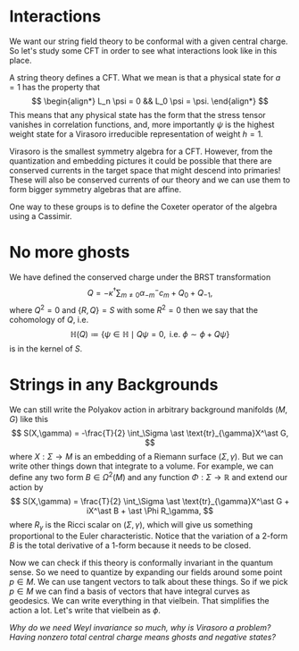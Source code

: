 # Interactions

We want our string field theory to be conformal with a given central charge. So let's study some CFT in order to see what interactions look like in this place. 

A string theory defines a CFT. What we mean is that a physical state for $a=1$ has the property that
$$
\begin{align*}
L_n \psi = 0 && L_0 \psi = \psi.
\end{align*}
$$
This means that any physical state has the form that the stress tensor vanishes in correlation functions, and, more importantly $\psi$ is the highest weight state for a Virasoro irreducible representation of weight $h=1$. 

Virasoro is the smallest symmetry algebra for a CFT. However, from the quantization and embedding pictures it could be possible that there are conserved currents in the target space that might descend into primaries! These will also be conserved currents of our theory and we can use them to form bigger symmetry algebras that are affine. 

One way to these groups is to define the Coxeter operator of the algebra using a Cassimir. 

# No more ghosts

We have defined the conserved charge under the BRST transformation
$$
Q = -\kappa^\dagger \sum_{m\neq 0} \alpha_{-m}^- c_m + Q_0 + Q_{-1},
$$
where $Q^2 = 0$ and $\{R,Q\} = S$ with some $R^2 = 0$ then we say that the cohomology of $Q$, i.e. 
$$
\mathbb{H}(Q) \coloneqq \{\psi \in \mathbb{H} \mid Q\psi = 0, \text{ i.e. }\phi \sim \phi + Q\psi \}
$$
is in the kernel of $S$.



# Strings in any Backgrounds

We can still write the Polyakov action in arbitrary background manifolds $(M,G)$ like this
$$
S(X,\gamma) = -\frac{T}{2} \int_\Sigma \ast \text{tr}_{\gamma}X^\ast G,
$$
 where $X:\Sigma \to M$ is an embedding of a Riemann surface $(\Sigma,\gamma)$. But we can write other things down that integrate to a volume. For example, we can define any two form $B \in \Omega^2(M)$ and any function $\Phi:\Sigma \to \mathbb{R}$ and extend our action by
$$
S(X,\gamma) = \frac{T}{2} \int_\Sigma \ast \text{tr}_{\gamma}X^\ast G + iX^\ast B + \ast \Phi R_\gamma,
$$
where $R_\gamma$ is the Ricci scalar on $(\Sigma,\gamma)$, which will give us something proportional to the Euler characteristic. Notice that the variation of a 2-form $B$ is the total derivative of a 1-form because it needs to be closed. 

Now we can check if this theory is conformally invariant in the quantum sense. So we need to quantize by expanding our fields around some point $p\in M$. We can use tangent vectors to talk about these things. So if we pick $p\in M$ we can find a basis of vectors that have integral curves as geodesics. We can write everything in that vielbein. That simplifies the action a lot. Let's write that vielbein as $\phi$.  

*Why do we need Weyl invariance so much, why is Virasoro a problem? Having nonzero total central charge means ghosts and negative states?*









